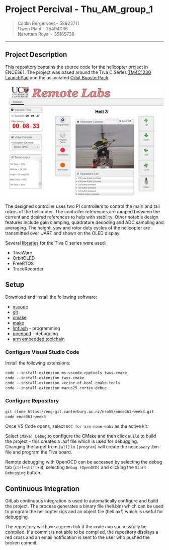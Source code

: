 # **Project Percival** - Thu_AM_group_1

> Caitlin Bergervoet - 58922711  
> Owen Plant -  25494036  
> Narottam Royal - 35185738

- - -

## Project Description
This repository contains the source code for the helicopter project in ENCE361. The project was based around the Tiva C Series  [TM4C123G LaunchPad](http://www.ti.com/tool/EK-TM4C123GXL) and the associated [Orbit BoosterPack](https://reference.digilentinc.com/orbit_boosterpack/orbit_boosterpack).

![Helicopter](docs/heliboi.png)

The designed controller uses two PI controllers to control the main and tail rotors of the helicopter. The controller references are ramped between the current and desired references to help with stability.
Other notable design features include gain clamping, quadrature decoding and ADC sampling and averaging. The height, yaw and rotor duty cycles of the helicopter are transmitted over UART and shown on the OLED display. 

Several [libraries](https://eng-git.canterbury.ac.nz/nro55/tiva-libraries) for the Tiva C series were used:

* TivaWare
* OrbitOLED
* FreeRTOS
* TraceRecorder

## Setup

Download and install the following software:

* [vscode](https://aka.ms/win32-x64-user-stable)
* [git](https://git-scm.com/download/win)
* [cmake](https://cmake.org/download/)
* [make](https://github.com/mbuilov/gnumake-windows)
* [lmflash](http://www.ti.com/tool/LMFlashProgrammer) - programming
* [openocd](http://gnutoolchains.com/arm-eabi/openocd/) - debugging
* [arm embedded toolchain](https://developer.arm.com/-/media/Files/downloads/gnu-rm/8-2018q4/gcc-arm-none-eabi-8-2018-q4-major-win32-sha2.exe?revision=169eed21-7cbc-48c6-a289-f39d95bd634c?product=GNU%20Arm%20Embedded%20Toolchain,32-bit,,Windows,8-2018-q4-major)

### Configure Visual Studio Code

Install the following extensions:

```
code --install-extension ms-vscode.cpptools twxs.cmake
code --install-extension twxs.cmake
code --install-extension vector-of-bool.cmake-tools
code --install-extension marus25.cortex-debug
```

### Configure Repository

```
git clone https://eng-git.canterbury.ac.nz/nro55/ence361-week3.git
code ence361-week3
```

Once VS Code opens, select ```GCC for arm-none-eabi``` as the active kit.

Select ```CMake: Debug``` to configure the CMake and then click ```Build``` to build the project - this creates a .axf file which is used for debugging.  
Changing the target from ```[all]``` to ```[program]``` will create the necessary .bin file and program the Tiva board.

Remote debugging with OpenOCD can be accessed by selecting the debug tab (```ctrl+shift+d```), selecting ```Debug (OpenOCD)``` and clicking the ```Start Debugging``` button.


## Continuous Integration
GitLab continuous integration is used to automatically configure and build the project.
The process generates a binary file (heli.bin) which can be used to program the helicopter rigs and an object file (heli.axf) which is useful for debugging.

The repository will have a green tick if the code can successfully be compiled. If a commit is not able to be compiled, the repository displays a red cross and an email notification is sent to the user who pushed the broken commit.
